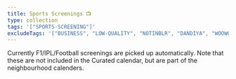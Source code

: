 ```yaml
---
title: Sports Screenings 📺
type: collection
tags: '["SPORTS-SCREENING"]'
excludeTags: '["BUSINESS", "LOW-QUALITY", "NOTINBLR", "DANDIYA", "WOOWOO"]'
--- 
```

Currently F1/IPL/Football screenings are picked up automatically. Note that
these are not included in the Curated calendar, but are part of the
neighbourhood calenders.